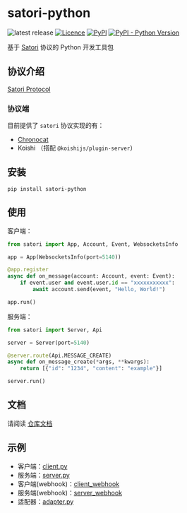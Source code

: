 # satori-python

![latest release](https://img.shields.io/github/release/RF-Tar-Railt/satori-python)
[![Licence](https://img.shields.io/github/license/RF-Tar-Railt/satori-python)](https://github.com/RF-Tar-Railt/satori-python/blob/main/LICENSE)
[![PyPI](https://img.shields.io/pypi/v/satori-python)](https://pypi.org/project/satori-python)
[![PyPI - Python Version](https://img.shields.io/pypi/pyversions/satori-python)](https://www.python.org/)

基于 [Satori](https://satori.js.org/zh-CN/) 协议的 Python 开发工具包

## 协议介绍

[Satori Protocol](https://satori.js.org/zh-CN/)

### 协议端

目前提供了 `satori` 协议实现的有：
- [Chronocat](https://chronocat.vercel.app)
- Koishi （搭配 `@koishijs/plugin-server`）

## 安装

```shell
pip install satori-python
```

## 使用

客户端：
```python
from satori import App, Account, Event, WebsocketsInfo

app = App(WebsocketsInfo(port=5140))

@app.register
async def on_message(account: Account, event: Event):
    if event.user and event.user.id == "xxxxxxxxxxx":
        await account.send(event, "Hello, World!")

app.run()
```

服务端：
```python
from satori import Server, Api

server = Server(port=5140)

@server.route(Api.MESSAGE_CREATE)
async def on_message_create(*args, **kwargs):
    return [{"id": "1234", "content": "example"}]

server.run()
```

## 文档

请阅读 [仓库文档](./docs.md)

## 示例

- 客户端：[client.py](./example/client.py)
- 服务端：[server.py](./example/server.py)
- 客户端(webhook)：[client_webhook](./example/client_webhook.py)
- 服务端(webhook)：[server_webhook](./example/server_webhook.py)
- 适配器：[adapter.py](./example/adapter.py)

